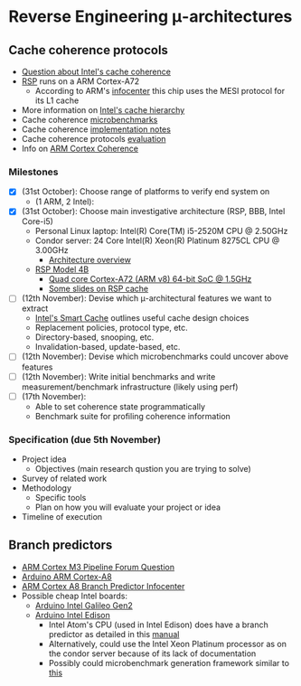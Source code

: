 # Reverse Engineering μ-architectures
## Cache coherence protocols
- [Question about Intel's cache coherence](https://software.intel.com/en-us/forums/intel-moderncode-for-parallel-architectures/topic/777852)
- [RSP](https://www.raspberrypi.org/products/raspberry-pi-4-model-b/specifications/) runs on a ARM Cortex-A72
  - According to ARM's [infocenter](http://infocenter.arm.com/help/index.jsp?topic=/com.arm.doc.100095_0003_06_en/Chunk905102933.html) this chip uses the MESI protocol for its L1 cache
- More information on [Intel's cache hierarchy](https://stackoverflow.com/questions/28891349/how-are-the-modern-intel-cpu-l3-caches-organized)
- Cache coherence [microbenchmarks](https://pdfs.semanticscholar.org/1d32/09cc498254eac8fc1fea0afd8a4d285b0be9.pdf)
- Cache coherence [implementation notes](http://lastweek.io/notes/cache_coherence/)
- Cache coherence protocols [evaluation](https://dl.acm.org/citation.cfm?id=6514)
- Info on [ARM Cortex Coherence](https://www.blackhat.com/docs/eu-16/materials/eu-16-Lipp-ARMageddon-How-Your-Smartphone-CPU-Breaks-Software-Level-Security-And-Privacy-wp.pdf)

### Milestones
- [x] (31st October): Choose range of platforms to verify end system on
    * (1 ARM, 2 Intel):
- [x] (31st October): Choose main investigative architecture (RSP, BBB, Intel Core-i5)
    * Personal Linux laptop: Intel(R) Core(TM) i5-2520M CPU @ 2.50GHz
    * Condor server: 24 Core Intel(R) Xeon(R) Platinum 8275CL CPU @ 3.00GHz
      * [Architecture overview](https://software.intel.com/en-us/articles/intel-xeon-processor-scalable-family-technical-overview)
    * [RSP Model 4B](https://www.raspberrypi.org/products/raspberry-pi-4-model-b/specifications/)
       * [Quad core Cortex-A72 (ARM v8) 64-bit SoC @ 1.5GHz](http://infocenter.arm.com/help/topic/com.arm.doc.100095_0003_06_en/cortex_a72_mpcore_trm_100095_0003_06_en.pdf)
       * [Some slides on RSP cache](https://cseweb.ucsd.edu/classes/wi17/cse237A-a/handouts/03.mem.pdf)
- [ ] (12th November): Devise which μ-architectural features we want to extract
  - [Intel's Smart Cache](https://software.intel.com/en-us/articles/software-techniques-for-shared-cache-multi-core-systems/?wapkw=smart+cache) outlines useful cache design choices
  - Replacement policies, protocol type, etc.
  - Directory-based, snooping, etc.
  - Invalidation-based, update-based, etc.
- [ ] (12th November): Devise which microbenchmarks could uncover above features
- [ ] (12th November): Write initial benchmarks and write measurement/benchmark infrastructure (likely using perf)
- [ ] (17th November):
  - Able to set coherence state programmatically
  - Benchmark suite for profiling coherence information

### Specification (due 5th November)
* Project idea
  * Objectives (main research qustion you are trying to solve)
* Survey of related work
* Methodology
  * Specific tools
  * Plan on how you will evaluate your project or idea
* Timeline of execution

## Branch predictors
- [ARM Cortex M3 Pipeline Forum Question](https://community.arm.com/developer/ip-products/processors/f/cortex-m-forum/3190/cortex-m3-pipeline-stages-branch-prediction)
- [Arduino ARM Cortex-A8](https://www.arduino.cc/en/Main/ArduinoBoardTre)
- [ARM Cortex A8 Branch Predictor Infocenter](http://infocenter.arm.com/help/index.jsp?topic=/com.arm.doc.ddi0337e/CACDJFCF.html#)
- Possible cheap Intel boards:
  - [Arduino Intel Galileo Gen2](https://www.arduino.cc/en/ArduinoCertified/IntelGalileoGen2)
  - [Arduino Intel Edison](https://www.arduino.cc/en/ArduinoCertified/IntelEdison)
    - Intel Atom's CPU (used in Intel Edison) does have a branch predictor as detailed in this [manual](https://www.intel.com/content/dam/www/public/us/en/documents/manuals/64-ia-32-architectures-optimization-manual.pdf)
    - Alternatively, could use the Intel Xeon Platinum processor as on the condor server because of its lack of documentation
    - Possibly could microbenchmark generation framework similar to [this](https://ieeexplore.ieee.org/abstract/document/7818338/)
